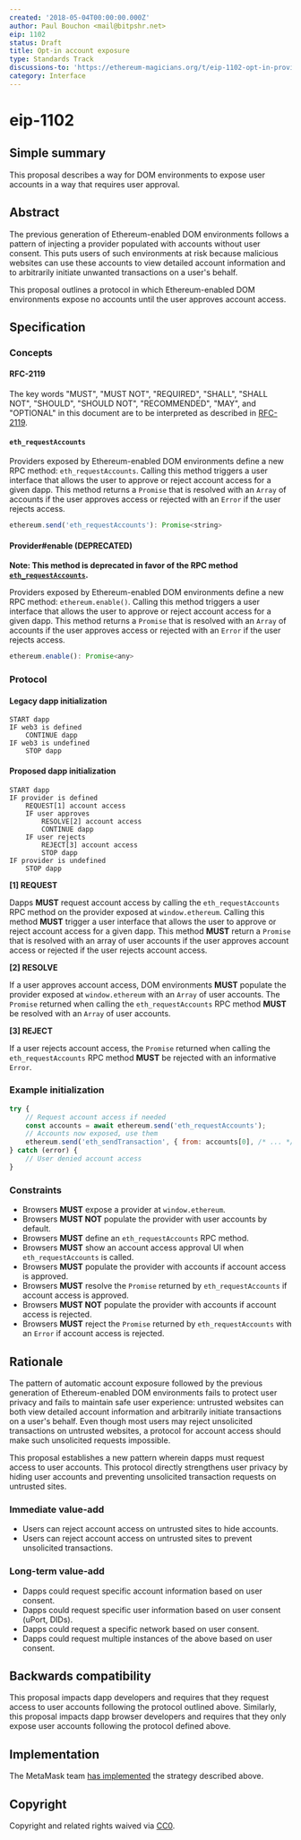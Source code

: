 ```yaml
---
created: '2018-05-04T00:00:00.000Z'
author: Paul Bouchon <mail@bitpshr.net>
eip: 1102
status: Draft
title: Opt-in account exposure
type: Standards Track
discussions-to: 'https://ethereum-magicians.org/t/eip-1102-opt-in-provider-access/414'
category: Interface
---
```


# eip-1102

## Simple summary

This proposal describes a way for DOM environments to expose user accounts in a way that requires user approval.

## Abstract

The previous generation of Ethereum-enabled DOM environments follows a pattern of injecting a provider populated with accounts without user consent. This puts users of such environments at risk because malicious websites can use these accounts to view detailed account information and to arbitrarily initiate unwanted transactions on a user's behalf.

This proposal outlines a protocol in which Ethereum-enabled DOM environments expose no accounts until the user approves account access.

## Specification

### Concepts

#### RFC-2119

The key words "MUST", "MUST NOT", "REQUIRED", "SHALL", "SHALL NOT", "SHOULD", "SHOULD NOT", "RECOMMENDED", "MAY", and "OPTIONAL" in this document are to be interpreted as described in [RFC-2119](https://www.ietf.org/rfc/rfc2119.txt).

#### `eth_requestAccounts`

Providers exposed by Ethereum-enabled DOM environments define a new RPC method: `eth_requestAccounts`. Calling this method triggers a user interface that allows the user to approve or reject account access for a given dapp. This method returns a `Promise` that is resolved with an `Array` of accounts if the user approves access or rejected with an `Error` if the user rejects access.

```javascript
ethereum.send('eth_requestAccounts'): Promise<string>
```

#### Provider\#enable \(DEPRECATED\)

**Note: This method is deprecated in favor of the RPC method** [**`eth_requestAccounts`**](eip-1102.md#eth_requestAccounts)**.**

Providers exposed by Ethereum-enabled DOM environments define a new RPC method: `ethereum.enable()`. Calling this method triggers a user interface that allows the user to approve or reject account access for a given dapp. This method returns a `Promise` that is resolved with an `Array` of accounts if the user approves access or rejected with an `Error` if the user rejects access.

```javascript
ethereum.enable(): Promise<any>
```

### Protocol

#### Legacy dapp initialization

```text
START dapp
IF web3 is defined
    CONTINUE dapp
IF web3 is undefined
    STOP dapp
```

#### Proposed dapp initialization

```text
START dapp
IF provider is defined
    REQUEST[1] account access
    IF user approves
        RESOLVE[2] account access
        CONTINUE dapp
    IF user rejects
        REJECT[3] account access
        STOP dapp
IF provider is undefined
    STOP dapp
```

**\[1\] REQUEST**

Dapps **MUST** request account access by calling the `eth_requestAccounts` RPC method on the provider exposed at `window.ethereum`. Calling this method **MUST** trigger a user interface that allows the user to approve or reject account access for a given dapp. This method **MUST** return a `Promise` that is resolved with an array of user accounts if the user approves account access or rejected if the user rejects account access.

**\[2\] RESOLVE**

If a user approves account access, DOM environments **MUST** populate the provider exposed at `window.ethereum` with an `Array` of user accounts. The `Promise` returned when calling the `eth_requestAccounts` RPC method **MUST** be resolved with an `Array` of user accounts.

**\[3\] REJECT**

If a user rejects account access, the `Promise` returned when calling the `eth_requestAccounts` RPC method **MUST** be rejected with an informative `Error`.

### Example initialization

```javascript
try {
    // Request account access if needed
    const accounts = await ethereum.send('eth_requestAccounts');
    // Accounts now exposed, use them
    ethereum.send('eth_sendTransaction', { from: accounts[0], /* ... */ })
} catch (error) {
    // User denied account access
}
```

### Constraints

* Browsers **MUST** expose a provider at `window.ethereum`.
* Browsers **MUST NOT** populate the provider with user accounts by default.
* Browsers **MUST** define an `eth_requestAccounts` RPC method.
* Browsers **MUST** show an account access approval UI when `eth_requestAccounts` is called.
* Browsers **MUST** populate the provider with accounts if account access is approved.
* Browsers **MUST** resolve the `Promise` returned by `eth_requestAccounts` if account access is approved.
* Browsers **MUST NOT** populate the provider with accounts if account access is rejected.
* Browsers **MUST** reject the `Promise` returned by `eth_requestAccounts` with an `Error` if account access is rejected.

## Rationale

The pattern of automatic account exposure followed by the previous generation of Ethereum-enabled DOM environments fails to protect user privacy and fails to maintain safe user experience: untrusted websites can both view detailed account information and arbitrarily initiate transactions on a user's behalf. Even though most users may reject unsolicited transactions on untrusted websites, a protocol for account access should make such unsolicited requests impossible.

This proposal establishes a new pattern wherein dapps must request access to user accounts. This protocol directly strengthens user privacy by hiding user accounts and preventing unsolicited transaction requests on untrusted sites.

### Immediate value-add

* Users can reject account access on untrusted sites to hide accounts.
* Users can reject account access on untrusted sites to prevent unsolicited transactions.

### Long-term value-add

* Dapps could request specific account information based on user consent.
* Dapps could request specific user information based on user consent \(uPort, DIDs\).
* Dapps could request a specific network based on user consent.
* Dapps could request multiple instances of the above based on user consent.

## Backwards compatibility

This proposal impacts dapp developers and requires that they request access to user accounts following the protocol outlined above. Similarly, this proposal impacts dapp browser developers and requires that they only expose user accounts following the protocol defined above.

## Implementation

The MetaMask team [has implemented](https://github.com/MetaMask/metamask-extension/pull/4703) the strategy described above.

## Copyright

Copyright and related rights waived via [CC0](https://creativecommons.org/publicdomain/zero/1.0/).

